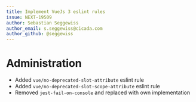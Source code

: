 ```yaml
---
title: Implement VueJs 3 eslint rules
issue: NEXT-19509
author: Sebastian Seggewiss
author_email: s.seggewiss@cicada.com
author_github: @seggewiss
---
```

# Administration
* Added `vue/no-deprecated-slot-attribute` eslint rule
* Added `vue/no-deprecated-slot-scope-attribute` eslint rule
* Removed `jest-fail-on-console` and replaced with own implementation

